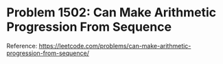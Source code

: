 # Problem 1502: Can Make Arithmetic Progression From Sequence

Reference: https://leetcode.com/problems/can-make-arithmetic-progression-from-sequence/